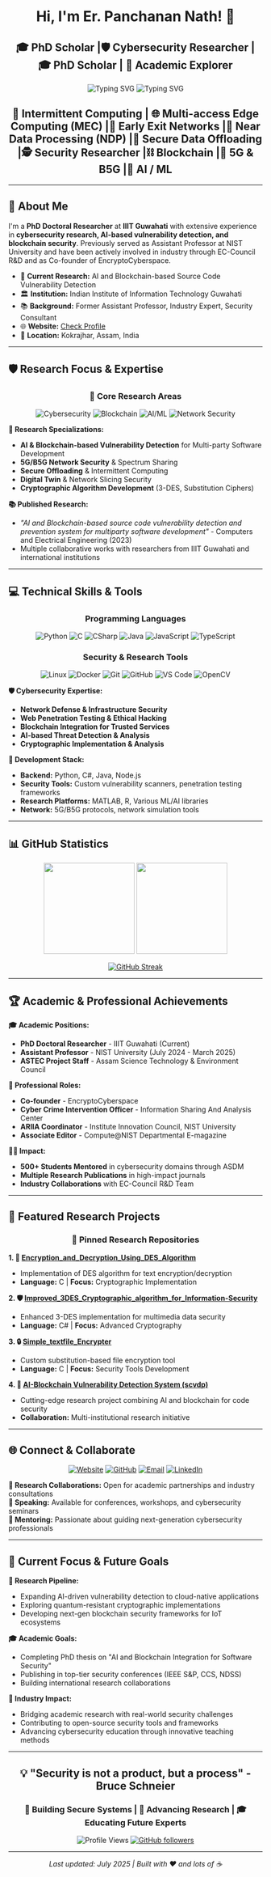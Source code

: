 <div align="center">
  
# Hi, I'm Er. Panchanan Nath! 👋


## 🎓 PhD Scholar |🛡️ Cybersecurity Researcher | 🎓 PhD Scholar | 🔬 Academic Explorer

<img src="https://readme-typing-svg.herokuapp.com?font=Fira+Code&size=22&duration=3000&pause=1000&color=00FF00&center=true&vCenter=true&width=600&lines=Welcome+to+my+GitHub+Profile!;Cybersecurity+Research+%26+Innovation;AI+%2B+Blockchain+for+Security;Building+Secure+Tomorrow+🚀" alt="Typing SVG" />

<img src="https://readme-typing-svg.herokuapp.com?font=Fira+Code&size=22&duration=3000&pause=1000&color=00FF00&center=true&vCenter=true&width=700&lines=📶+Intermittent+Computing;🌐+Multi-access+Edge+Computing+(MEC);🚪+Early+Exit+Networks;💾+Near+Data+Processing+(NDP);🔐+Secure+Data+Offloading;🕵️+Security+Researcher;⛓️+Blockchain;📡+5G+%26+B5G;🧠+AI+%2F+ML" alt="Typing SVG" />



## 📶 Intermittent Computing | 🌐 Multi-access Edge Computing (MEC) |🚪 Early Exit Networks |💾 Near Data Processing (NDP) |🔐 Secure Data Offloading |🕵️ Security Researcher |⛓️ Blockchain |📡 5G & B5G |🧠 AI / ML
</div>

---

## 🚀 About Me

I'm a **PhD Doctoral Researcher** at **IIIT Guwahati** with extensive experience in **cybersecurity research, AI-based vulnerability detection, and blockchain security**. Previously served as Assistant Professor at NIST University and have been actively involved in industry through EC-Council R&D and as Co-founder of EncryptoCyberspace.

- 🔬 **Current Research:** AI and Blockchain-based Source Code Vulnerability Detection
- 🏛️ **Institution:** Indian Institute of Information Technology Guwahati
- 📚 **Background:** Former Assistant Professor, Industry Expert, Security Consultant
- 🌐 **Website:** [Check Profile](https://sites.google.com/iiitg.ac.in/erpanchanannath)
- 📍 **Location:** Kokrajhar, Assam, India

---

## 🛡️ Research Focus & Expertise

<div align="center">

### 🔐 Core Research Areas
![Cybersecurity](https://img.shields.io/badge/Cybersecurity-Research-red?style=for-the-badge&logo=security&logoColor=white)
![Blockchain](https://img.shields.io/badge/Blockchain-Security-blue?style=for-the-badge&logo=blockchain&logoColor=white)
![AI/ML](https://img.shields.io/badge/AI/ML-Security-green?style=for-the-badge&logo=artificial-intelligence&logoColor=white)
![Network Security](https://img.shields.io/badge/Network-Security-orange?style=for-the-badge&logo=network&logoColor=white)

</div>

**🔬 Research Specializations:**
- **AI & Blockchain-based Vulnerability Detection** for Multi-party Software Development
- **5G/B5G Network Security** & Spectrum Sharing
- **Secure Offloading** & Intermittent Computing
- **Digital Twin** & Network Slicing Security
- **Cryptographic Algorithm Development** (3-DES, Substitution Ciphers)

**📚 Published Research:**
- *"AI and Blockchain-based source code vulnerability detection and prevention system for multiparty software development"* - Computers and Electrical Engineering (2023)
- Multiple collaborative works with researchers from IIIT Guwahati and international institutions

---

## 💻 Technical Skills & Tools

<div align="center">

### Programming Languages
![Python](https://skillicons.dev/icons?i=python)
![C](https://skillicons.dev/icons?i=c)
![CSharp](https://skillicons.dev/icons?i=cs)
![Java](https://skillicons.dev/icons?i=java)
![JavaScript](https://skillicons.dev/icons?i=js)
![TypeScript](https://skillicons.dev/icons?i=ts)

### Security & Research Tools
![Linux](https://skillicons.dev/icons?i=linux)
![Docker](https://skillicons.dev/icons?i=docker)
![Git](https://skillicons.dev/icons?i=git)
![GitHub](https://skillicons.dev/icons?i=github)
![VS Code](https://skillicons.dev/icons?i=vscode)
![OpenCV](https://skillicons.dev/icons?i=opencv)

</div>

**🛡️ Cybersecurity Expertise:**
- **Network Defense & Infrastructure Security**
- **Web Penetration Testing & Ethical Hacking**
- **Blockchain Integration for Trusted Services**
- **AI-based Threat Detection & Analysis**
- **Cryptographic Implementation & Analysis**

**🔧 Development Stack:**
- **Backend:** Python, C#, Java, Node.js
- **Security Tools:** Custom vulnerability scanners, penetration testing frameworks
- **Research Platforms:** MATLAB, R, Various ML/AI libraries
- **Network:** 5G/B5G protocols, network simulation tools

---

## 📊 GitHub Statistics

<div align="center">
  
<img height="180em" src="https://github-readme-stats.vercel.app/api?username=PanchananNath&show_icons=true&theme=dark&include_all_commits=true&count_private=true"/>
<img height="180em" src="https://github-readme-stats.vercel.app/api/top-langs/?username=PanchananNath&layout=compact&langs_count=8&theme=dark"/>

</div>

<div align="center">
  
[![GitHub Streak](https://github-readme-streak-stats.herokuapp.com/?user=PanchananNath&theme=dark)](https://github.com/PanchananNath)

</div>

---

## 🏆 Academic & Professional Achievements

**🎓 Academic Positions:**
- **PhD Doctoral Researcher** - IIIT Guwahati (Current)
- **Assistant Professor** - NIST University (July 2024 - March 2025)
- **ASTEC Project Staff** - Assam Science Technology & Environment Council

**🏅 Professional Roles:**
- **Co-founder** - EncryptoCyberspace
- **Cyber Crime Intervention Officer** - Information Sharing And Analysis Center
- **ARIIA Coordinator** - Institute Innovation Council, NIST University
- **Associate Editor** - Compute@NIST Departmental E-magazine

**👨‍🏫 Impact:**
- **500+ Students Mentored** in cybersecurity domains through ASDM
- **Multiple Research Publications** in high-impact journals
- **Industry Collaborations** with EC-Council R&D Team

---

## 🔬 Featured Research Projects

<div align="center">

### 🚀 Pinned Research Repositories

</div>

**1. 🔐 [Encryption_and_Decryption_Using_DES_Algorithm](https://github.com/PanchananNath/Encryption_and_Decryption_Using_DES_Algorithm)**
- Implementation of DES algorithm for text encryption/decryption
- **Language:** C | **Focus:** Cryptographic Implementation

**2. 🛡️ [Improved_3DES_Cryptographic_algorithm_for_Information-Security](https://github.com/PanchananNath/Improved_3DES_Cryptographic_algorithm_for_Information-Security)**
- Enhanced 3-DES implementation for multimedia data security
- **Language:** C# | **Focus:** Advanced Cryptography

**3. 🔒 [Simple_textfile_Encrypter](https://github.com/PanchananNath/Simple_textfile_Encrypter)**
- Custom substitution-based file encryption tool
- **Language:** C | **Focus:** Security Tools Development

**4. 🤖 [AI-Blockchain Vulnerability Detection System (scvdp)](https://github.com/PanchananNath/scvdp)**
- Cutting-edge research project combining AI and blockchain for code security
- **Collaboration:** Multi-institutional research initiative

---

## 🌐 Connect & Collaborate

<div align="center">

[![Website](https://img.shields.io/badge/Website-Academic%20Profile-blue?style=for-the-badge&logo=google-chrome&logoColor=white)](https://sites.google.com/iiitg.ac.in/erpanchanannath)
[![GitHub](https://img.shields.io/badge/GitHub-EncryptedHacker-black?style=for-the-badge&logo=github&logoColor=white)](https://github.com/PanchananNath)
[![Email](https://img.shields.io/badge/Email-Research%20Collaboration-red?style=for-the-badge&logo=gmail&logoColor=white)](mailto:your.email@iiitg.ac.in)
[![LinkedIn](https://img.shields.io/badge/LinkedIn-Professional%20Network-blue?style=for-the-badge&logo=linkedin&logoColor=white)](https://linkedin.com/in/yourprofile)

</div>

**📧 Research Collaborations:** Open for academic partnerships and industry consultations  
**🎤 Speaking:** Available for conferences, workshops, and cybersecurity seminars  
**🤝 Mentoring:** Passionate about guiding next-generation cybersecurity professionals

---

## 🎯 Current Focus & Future Goals

**🔬 Research Pipeline:**
- Expanding AI-driven vulnerability detection to cloud-native applications
- Exploring quantum-resistant cryptographic implementations
- Developing next-gen blockchain security frameworks for IoT ecosystems

**🎓 Academic Goals:**
- Completing PhD thesis on "AI and Blockchain Integration for Software Security"
- Publishing in top-tier security conferences (IEEE S&P, CCS, NDSS)
- Building international research collaborations

**💼 Industry Impact:**
- Bridging academic research with real-world security challenges
- Contributing to open-source security tools and frameworks
- Advancing cybersecurity education through innovative teaching methods

---

<div align="center">

## 💡 "Security is not a product, but a process" - Bruce Schneier

### 🚀 Building Secure Systems | 🔬 Advancing Research | 🎓 Educating Future Experts

![Profile Views](https://komarev.com/ghpvc/?username=PanchananNath&color=green&style=flat-square&label=Profile+Views)
[![GitHub followers](https://img.shields.io/github/followers/PanchananNath?style=social)](https://github.com/PanchananNath)

---

*Last updated: July 2025 | Built with ❤️ and lots of ☕*

</div>
